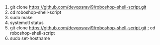 1. git clone https://github.com/devopsravi9/roboshop-shell-script.git
2. cd roboshop-shell-script
3. sudo make
4. systemctl status 
5. git clone https://github.com/devopsravi9/roboshop-shell-script.git ; cd roboshop-shell-script
6. sudo set-hostname